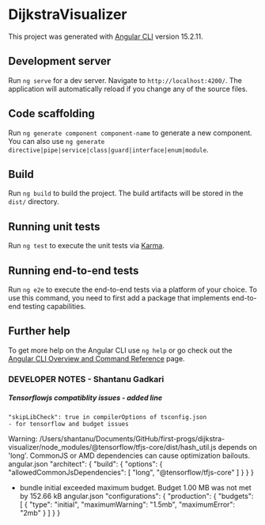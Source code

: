 # DijkstraVisualizer

This project was generated with [Angular CLI](https://github.com/angular/angular-cli) version 15.2.11.

## Development server

Run `ng serve` for a dev server. Navigate to `http://localhost:4200/`. The application will automatically reload if you change any of the source files.

## Code scaffolding

Run `ng generate component component-name` to generate a new component. You can also use `ng generate directive|pipe|service|class|guard|interface|enum|module`.

## Build

Run `ng build` to build the project. The build artifacts will be stored in the `dist/` directory.

## Running unit tests

Run `ng test` to execute the unit tests via [Karma](https://karma-runner.github.io).

## Running end-to-end tests

Run `ng e2e` to execute the end-to-end tests via a platform of your choice. To use this command, you need to first add a package that implements end-to-end testing capabilities.

## Further help

To get more help on the Angular CLI use `ng help` or go check out the [Angular CLI Overview and Command Reference](https://angular.io/cli) page.
### DEVELOPER NOTES - Shantanu Gadkari
##### Tensorflowjs compatiblity issues - added line 
    "skipLibCheck": true in compilerOptions of tsconfig.json
    - for tensorflow and budget issues
Warning: /Users/shantanu/Documents/GitHub/first-progs/dijkstra-visualizer/node_modules/@tensorflow/tfjs-core/dist/hash_util.js depends on 'long'. CommonJS or AMD dependencies can cause optimization bailouts.
angular.json
    "architect": {
  "build": {
    "options": {
      "allowedCommonJsDependencies": [
        "long", "@tensorflow/tfjs-core"
      ]
    }
  }
}
- bundle initial exceeded maximum budget. Budget 1.00 MB was not met by 152.66 kB 
angular.json
"configurations": {
  "production": {
    "budgets": [
      {
        "type": "initial",
        "maximumWarning": "1.5mb",
        "maximumError": "2mb"
      }
    ]
  }
}
